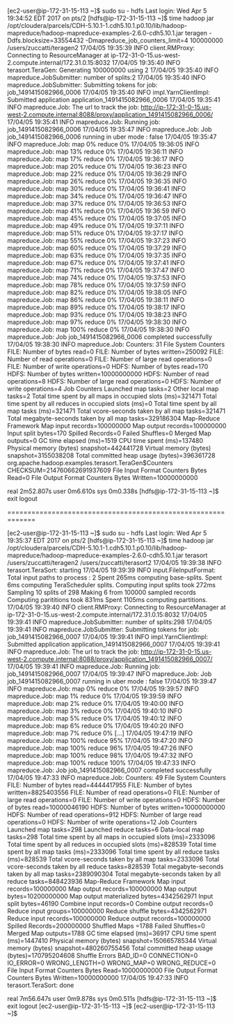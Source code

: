 [ec2-user@ip-172-31-15-113 ~]$ sudo su - hdfs
Last login: Wed Apr  5 19:34:52 EDT 2017 on pts/2
[hdfs@ip-172-31-15-113 ~]$ time hadoop jar /opt/cloudera/parcels/CDH-5.10.1-1.cdh5.10.1.p0.10/lib/hadoop-mapreduce/hadoop-mapreduce-examples-2.6.0-cdh5.10.1.jar teragen -Ddfs.blocksize=33554432 -Dmapreduce_job_counters_limit=4  100000000 /users/zuccatti/teragen2
17/04/05 19:35:39 INFO client.RMProxy: Connecting to ResourceManager at ip-172-31-0-15.us-west-2.compute.internal/172.31.0.15:8032
17/04/05 19:35:40 INFO terasort.TeraGen: Generating 100000000 using 2
17/04/05 19:35:40 INFO mapreduce.JobSubmitter: number of splits:2
17/04/05 19:35:40 INFO mapreduce.JobSubmitter: Submitting tokens for job: job_1491415082966_0006
17/04/05 19:35:40 INFO impl.YarnClientImpl: Submitted application application_1491415082966_0006
17/04/05 19:35:41 INFO mapreduce.Job: The url to track the job: http://ip-172-31-0-15.us-west-2.compute.internal:8088/proxy/application_1491415082966_0006/
17/04/05 19:35:41 INFO mapreduce.Job: Running job: job_1491415082966_0006
17/04/05 19:35:47 INFO mapreduce.Job: Job job_1491415082966_0006 running in uber mode : false
17/04/05 19:35:47 INFO mapreduce.Job:  map 0% reduce 0%
17/04/05 19:36:05 INFO mapreduce.Job:  map 13% reduce 0%
17/04/05 19:36:11 INFO mapreduce.Job:  map 17% reduce 0%
17/04/05 19:36:17 INFO mapreduce.Job:  map 20% reduce 0%
17/04/05 19:36:23 INFO mapreduce.Job:  map 22% reduce 0%
17/04/05 19:36:29 INFO mapreduce.Job:  map 26% reduce 0%
17/04/05 19:36:35 INFO mapreduce.Job:  map 30% reduce 0%
17/04/05 19:36:41 INFO mapreduce.Job:  map 34% reduce 0%
17/04/05 19:36:47 INFO mapreduce.Job:  map 37% reduce 0%
17/04/05 19:36:53 INFO mapreduce.Job:  map 41% reduce 0%
17/04/05 19:36:59 INFO mapreduce.Job:  map 45% reduce 0%
17/04/05 19:37:05 INFO mapreduce.Job:  map 49% reduce 0%
17/04/05 19:37:11 INFO mapreduce.Job:  map 51% reduce 0%
17/04/05 19:37:17 INFO mapreduce.Job:  map 55% reduce 0%
17/04/05 19:37:23 INFO mapreduce.Job:  map 60% reduce 0%
17/04/05 19:37:29 INFO mapreduce.Job:  map 63% reduce 0%
17/04/05 19:37:35 INFO mapreduce.Job:  map 67% reduce 0%
17/04/05 19:37:41 INFO mapreduce.Job:  map 71% reduce 0%
17/04/05 19:37:47 INFO mapreduce.Job:  map 74% reduce 0%
17/04/05 19:37:53 INFO mapreduce.Job:  map 78% reduce 0%
17/04/05 19:37:59 INFO mapreduce.Job:  map 82% reduce 0%
17/04/05 19:38:05 INFO mapreduce.Job:  map 86% reduce 0%
17/04/05 19:38:11 INFO mapreduce.Job:  map 89% reduce 0%
17/04/05 19:38:17 INFO mapreduce.Job:  map 93% reduce 0%
17/04/05 19:38:23 INFO mapreduce.Job:  map 97% reduce 0%
17/04/05 19:38:30 INFO mapreduce.Job:  map 100% reduce 0%
17/04/05 19:38:30 INFO mapreduce.Job: Job job_1491415082966_0006 completed successfully
17/04/05 19:38:30 INFO mapreduce.Job: Counters: 31
        File System Counters
                FILE: Number of bytes read=0
                FILE: Number of bytes written=250092
                FILE: Number of read operations=0
                FILE: Number of large read operations=0
                FILE: Number of write operations=0
                HDFS: Number of bytes read=170
                HDFS: Number of bytes written=10000000000
                HDFS: Number of read operations=8
                HDFS: Number of large read operations=0
                HDFS: Number of write operations=4
        Job Counters
                Launched map tasks=2
                Other local map tasks=2
                Total time spent by all maps in occupied slots (ms)=321471
                Total time spent by all reduces in occupied slots (ms)=0
                Total time spent by all map tasks (ms)=321471
                Total vcore-seconds taken by all map tasks=321471
                Total megabyte-seconds taken by all map tasks=329186304
        Map-Reduce Framework
                Map input records=100000000
                Map output records=100000000
                Input split bytes=170
                Spilled Records=0
                Failed Shuffles=0
                Merged Map outputs=0
                GC time elapsed (ms)=1519
                CPU time spent (ms)=137480
                Physical memory (bytes) snapshot=442441728
                Virtual memory (bytes) snapshot=3155038208
                Total committed heap usage (bytes)=396361728
        org.apache.hadoop.examples.terasort.TeraGen$Counters
                CHECKSUM=214760662691937609
        File Input Format Counters
                Bytes Read=0
        File Output Format Counters
                Bytes Written=10000000000

real    2m52.807s
user    0m6.610s
sys     0m0.338s
[hdfs@ip-172-31-15-113 ~]$ exit
logout

=============================================================

[ec2-user@ip-172-31-15-113 ~]$ sudo su - hdfs
Last login: Wed Apr  5 19:35:37 EDT 2017 on pts/2
[hdfs@ip-172-31-15-113 ~]$ time hadoop jar /opt/cloudera/parcels/CDH-5.10.1-1.cdh5.10.1.p0.10/lib/hadoop-mapreduce/hadoop-mapreduce-examples-2.6.0-cdh5.10.1.jar terasort /users/zuccatti/teragen2 /users/zuccatti/terasort2
17/04/05 19:39:38 INFO terasort.TeraSort: starting
17/04/05 19:39:39 INFO input.FileInputFormat: Total input paths to process : 2
Spent 265ms computing base-splits.
Spent 6ms computing TeraScheduler splits.
Computing input splits took 272ms
Sampling 10 splits of 298
Making 6 from 100000 sampled records
Computing parititions took 831ms
Spent 1105ms computing partitions.
17/04/05 19:39:40 INFO client.RMProxy: Connecting to ResourceManager at ip-172-31-0-15.us-west-2.compute.internal/172.31.0.15:8032
17/04/05 19:39:41 INFO mapreduce.JobSubmitter: number of splits:298
17/04/05 19:39:41 INFO mapreduce.JobSubmitter: Submitting tokens for job: job_1491415082966_0007
17/04/05 19:39:41 INFO impl.YarnClientImpl: Submitted application application_1491415082966_0007
17/04/05 19:39:41 INFO mapreduce.Job: The url to track the job: http://ip-172-31-0-15.us-west-2.compute.internal:8088/proxy/application_1491415082966_0007/
17/04/05 19:39:41 INFO mapreduce.Job: Running job: job_1491415082966_0007
17/04/05 19:39:47 INFO mapreduce.Job: Job job_1491415082966_0007 running in uber mode : false
17/04/05 19:39:47 INFO mapreduce.Job:  map 0% reduce 0%
17/04/05 19:39:57 INFO mapreduce.Job:  map 1% reduce 0%
17/04/05 19:39:59 INFO mapreduce.Job:  map 2% reduce 0%
17/04/05 19:40:00 INFO mapreduce.Job:  map 3% reduce 0%
17/04/05 19:40:10 INFO mapreduce.Job:  map 5% reduce 0%
17/04/05 19:40:12 INFO mapreduce.Job:  map 6% reduce 0%
17/04/05 19:40:20 INFO mapreduce.Job:  map 7% reduce 0%
[...]
17/04/05 19:47:19 INFO mapreduce.Job:  map 100% reduce 95%
17/04/05 19:47:20 INFO mapreduce.Job:  map 100% reduce 96%
17/04/05 19:47:26 INFO mapreduce.Job:  map 100% reduce 98%
17/04/05 19:47:32 INFO mapreduce.Job:  map 100% reduce 100%
17/04/05 19:47:33 INFO mapreduce.Job: Job job_1491415082966_0007 completed successfully
17/04/05 19:47:33 INFO mapreduce.Job: Counters: 49
        File System Counters
                FILE: Number of bytes read=4444417955
                FILE: Number of bytes written=8825403556
                FILE: Number of read operations=0
                FILE: Number of large read operations=0
                FILE: Number of write operations=0
                HDFS: Number of bytes read=10000046190
                HDFS: Number of bytes written=10000000000
                HDFS: Number of read operations=912
                HDFS: Number of large read operations=0
                HDFS: Number of write operations=12
        Job Counters
                Launched map tasks=298
                Launched reduce tasks=6
                Data-local map tasks=298
                Total time spent by all maps in occupied slots (ms)=2333096
                Total time spent by all reduces in occupied slots (ms)=828539
                Total time spent by all map tasks (ms)=2333096
                Total time spent by all reduce tasks (ms)=828539
                Total vcore-seconds taken by all map tasks=2333096
                Total vcore-seconds taken by all reduce tasks=828539
                Total megabyte-seconds taken by all map tasks=2389090304
                Total megabyte-seconds taken by all reduce tasks=848423936
        Map-Reduce Framework
                Map input records=100000000
                Map output records=100000000
                Map output bytes=10200000000
                Map output materialized bytes=4342562971
                Input split bytes=46190
                Combine input records=0
                Combine output records=0
                Reduce input groups=100000000
                Reduce shuffle bytes=4342562971
                Reduce input records=100000000
                Reduce output records=100000000
                Spilled Records=200000000
                Shuffled Maps =1788
                Failed Shuffles=0
                Merged Map outputs=1788
                GC time elapsed (ms)=36917
                CPU time spent (ms)=1447410
                Physical memory (bytes) snapshot=150665785344
                Virtual memory (bytes) snapshot=480260755456
                Total committed heap usage (bytes)=170795204608
        Shuffle Errors
                BAD_ID=0
                CONNECTION=0
                IO_ERROR=0
                WRONG_LENGTH=0
                WRONG_MAP=0
                WRONG_REDUCE=0
        File Input Format Counters
                Bytes Read=10000000000
        File Output Format Counters
                Bytes Written=10000000000
17/04/05 19:47:33 INFO terasort.TeraSort: done

real    7m56.647s
user    0m9.878s
sys     0m0.511s
[hdfs@ip-172-31-15-113 ~]$ exit
logout
[ec2-user@ip-172-31-15-113 ~]$
[ec2-user@ip-172-31-15-113 ~]$
